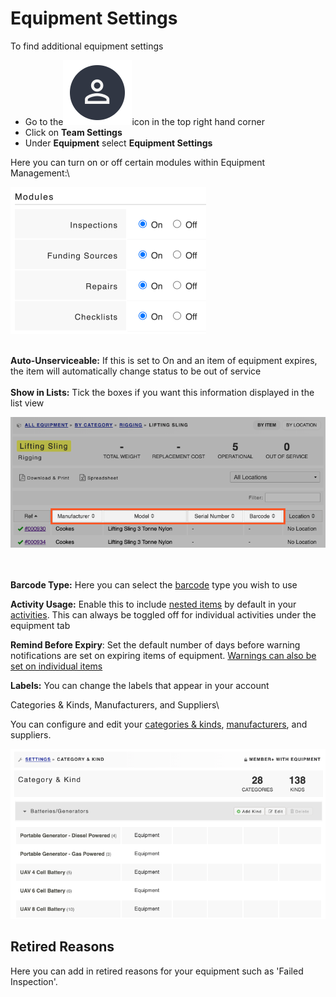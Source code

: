 # Equipment Settings

To find additional equipment settings&#x20;

* Go to the<img src="../.gitbook/assets/User Icon" alt="" data-size="line">icon in the top right hand corner
* Click on **Team Settings**
* Under **Equipment** select **Equipment Settings**

Here you can turn on or off certain modules within Equipment Management:\


![](<../.gitbook/assets/equipment modules.png>)

\
**Auto-Unserviceable:** If this is set to On and an item of equipment expires, the item will automatically change status to be out of service\
\
**Show in Lists:** Tick the boxes if you want this information displayed in the list view

![](<../.gitbook/assets/show in lists.png>)

\
\
**Barcode Type:** Here you can select the [barcode](equipment-barcoding/) type you wish to use

**Activity Usage:** Enable this to include [nested items](equipment-locations/nesting-items-of-equipment-within-other-items.md) by default in your [activities](../shared-services/activities/creating-a-new-activity-incident-exercise-event.md). This can always be toggled off for individual activities under the equipment tab

**Remind Before Expiry**: Set the default number of days before warning notifications are set on expiring items of equipment.  [Warnings can also be set on individual items](equipment-items/setting-expiration-requirements-and-pre-expiry-notifications.md)

**Labels:** You can change the labels that appear in your account



Categories & Kinds, Manufacturers, and Suppliers\



You can configure and edit your [categories & kinds](categories\&kinds/), [manufacturers](manufacturers-and-models/), and suppliers.&#x20;

![](<../.gitbook/assets/categories and kinds settings.png>)



## Retired Reasons

Here you can add in retired reasons for your equipment such as 'Failed Inspection'.&#x20;
